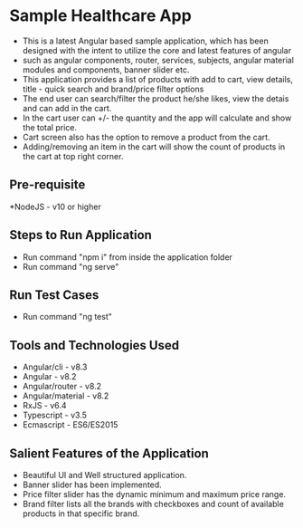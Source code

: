 # Sample Healthcare App

* This is a latest Angular based sample application, which has been designed with the intent to utilize the core and latest features of angular
* such as angular components, router, services, subjects, angular material modules and components, banner slider etc.
* This application provides a list of products with add to cart, view details, title - quick search and brand/price filter options
* The end user can search/filter the product he/she likes, view the detais and can add in the cart. 
* In the cart user can +/- the quantity and the app will calculate and show the total price.
* Cart screen also has the option to remove a product from the cart.
* Adding/removing an item in the cart will show the count of products in the cart at top right corner. 

## Pre-requisite
*NodeJS - v10 or higher

## Steps to Run Application
* Run command "npm i" from inside the application folder
* Run command "ng serve"

## Run Test Cases
* Run command "ng test"

## Tools and Technologies Used
* Angular/cli - v8.3
* Angular - v8.2
* Angular/router - v8.2
* Angular/material - v8.2
* RxJS - v6.4
* Typescript - v3.5
* Ecmascript - ES6/ES2015


## Salient Features of the Application
* Beautiful UI and Well structured application.
* Banner slider has been implemented.
* Price filter slider has the dynamic minimum and maximum price range.
* Brand filter lists all the brands with checkboxes and count of available products in that specific brand.
